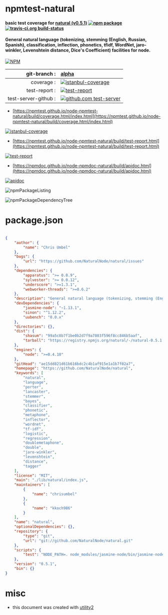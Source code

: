 # npmtest-natural

#### basic test coverage for  [natural (v0.5.1)](https://github.com/NaturalNode/natural)  [![npm package](https://img.shields.io/npm/v/npmtest-natural.svg?style=flat-square)](https://www.npmjs.org/package/npmtest-natural) [![travis-ci.org build-status](https://api.travis-ci.org/npmtest/node-npmtest-natural.svg)](https://travis-ci.org/npmtest/node-npmtest-natural)

#### General natural language (tokenizing, stemming (English, Russian, Spanish), classification, inflection, phonetics, tfidf, WordNet, jaro-winkler, Levenshtein distance, Dice's Coefficient) facilities for node.

[![NPM](https://nodei.co/npm/natural.png?downloads=true&downloadRank=true&stars=true)](https://www.npmjs.com/package/natural)

| git-branch : | [alpha](https://github.com/npmtest/node-npmtest-natural/tree/alpha)|
|--:|:--|
| coverage : | [![istanbul-coverage](https://npmtest.github.io/node-npmtest-natural/build/coverage.badge.svg)](https://npmtest.github.io/node-npmtest-natural/build/coverage.html/index.html)|
| test-report : | [![test-report](https://npmtest.github.io/node-npmtest-natural/build/test-report.badge.svg)](https://npmtest.github.io/node-npmtest-natural/build/test-report.html)|
| test-server-github : | [![github.com test-server](https://npmtest.github.io/node-npmtest-natural/GitHub-Mark-32px.png)](https://npmtest.github.io/node-npmtest-natural/build/app/index.html) | | build-artifacts : | [![build-artifacts](https://npmtest.github.io/node-npmtest-natural/glyphicons_144_folder_open.png)](https://github.com/npmtest/node-npmtest-natural/tree/gh-pages/build)|

- [https://npmtest.github.io/node-npmtest-natural/build/coverage.html/index.html](https://npmtest.github.io/node-npmtest-natural/build/coverage.html/index.html)

[![istanbul-coverage](https://npmtest.github.io/node-npmtest-natural/build/screenCapture.buildCi.browser.%252Ftmp%252Fbuild%252Fcoverage.lib.html.png)](https://npmtest.github.io/node-npmtest-natural/build/coverage.html/index.html)

- [https://npmtest.github.io/node-npmtest-natural/build/test-report.html](https://npmtest.github.io/node-npmtest-natural/build/test-report.html)

[![test-report](https://npmtest.github.io/node-npmtest-natural/build/screenCapture.buildCi.browser.%252Ftmp%252Fbuild%252Ftest-report.html.png)](https://npmtest.github.io/node-npmtest-natural/build/test-report.html)

- [https://npmdoc.github.io/node-npmdoc-natural/build/apidoc.html](https://npmdoc.github.io/node-npmdoc-natural/build/apidoc.html)

[![apidoc](https://npmdoc.github.io/node-npmdoc-natural/build/screenCapture.buildCi.browser.%252Ftmp%252Fbuild%252Fapidoc.html.png)](https://npmdoc.github.io/node-npmdoc-natural/build/apidoc.html)

![npmPackageListing](https://npmtest.github.io/node-npmtest-natural/build/screenCapture.npmPackageListing.svg)

![npmPackageDependencyTree](https://npmtest.github.io/node-npmtest-natural/build/screenCapture.npmPackageDependencyTree.svg)



# package.json

```json

{
    "author": {
        "name": "Chris Umbel"
    },
    "bugs": {
        "url": "https://github.com/NaturalNode/natural/issues"
    },
    "dependencies": {
        "apparatus": ">= 0.0.9",
        "sylvester": ">= 0.0.12",
        "underscore": ">=1.3.1",
        "webworker-threads": ">=0.6.2"
    },
    "description": "General natural language (tokenizing, stemming (English, Russian, Spanish), classification, inflection, phonetics, tfidf, WordNet, jaro-winkler, Levenshtein distance, Dice's Coefficient) facilities for node.",
    "devDependencies": {
        "jasmine-node": "~1.13.1",
        "sinon": "^1.12.2",
        "uubench": "0.0.x"
    },
    "directories": {},
    "dist": {
        "shasum": "99a5c8b7f1be0b2d7f9a7803f596f8cc846b5aaf",
        "tarball": "https://registry.npmjs.org/natural/-/natural-0.5.1.tgz"
    },
    "engines": {
        "node": ">=0.4.10"
    },
    "gitHead": "ae15dd821d61b616bdc2c4b1af915e1a1b7f02a7",
    "homepage": "https://github.com/NaturalNode/natural",
    "keywords": [
        "natural",
        "language",
        "porter",
        "lancaster",
        "stemmer",
        "bayes",
        "classifier",
        "phonetic",
        "metaphone",
        "inflector",
        "wordnet",
        "tf-idf",
        "logistic",
        "regression",
        "doublemetaphone",
        "double",
        "jaro-winkler",
        "levenshtein",
        "distance",
        "tagger"
    ],
    "license": "MIT",
    "main": "./lib/natural/index.js",
    "maintainers": [
        {
            "name": "chrisumbel"
        },
        {
            "name": "kkoch986"
        }
    ],
    "name": "natural",
    "optionalDependencies": {},
    "repository": {
        "type": "git",
        "url": "git://github.com/NaturalNode/natural.git"
    },
    "scripts": {
        "test": "NODE_PATH=. node_modules/jasmine-node/bin/jasmine-node spec/"
    },
    "version": "0.5.1",
    "bin": {}
}
```



# misc
- this document was created with [utility2](https://github.com/kaizhu256/node-utility2)

